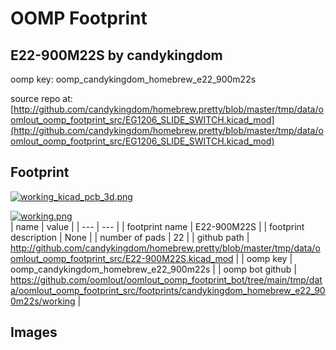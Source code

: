 # OOMP Footprint  
## E22-900M22S  by candykingdom  
  
oomp key: oomp_candykingdom_homebrew_e22_900m22s  
  
source repo at: [http://github.com/candykingdom/homebrew.pretty/blob/master/tmp/data/oomlout_oomp_footprint_src/‎EG1206‎_SLIDE_SWITCH.kicad_mod](http://github.com/candykingdom/homebrew.pretty/blob/master/tmp/data/oomlout_oomp_footprint_src/‎EG1206‎_SLIDE_SWITCH.kicad_mod)  
## Footprint  
  
[![working_kicad_pcb_3d.png](working_kicad_pcb_3d_600.png)](working_kicad_pcb_3d.png)  
  
[![working.png](working_600.png)](working.png)  
| name | value | 
| --- | --- | 
| footprint name | E22-900M22S | 
| footprint description | None | 
| number of pads | 22 | 
| github path | http://github.com/candykingdom/homebrew.pretty/blob/master/tmp/data/oomlout_oomp_footprint_src/E22-900M22S.kicad_mod | 
| oomp key | oomp_candykingdom_homebrew_e22_900m22s | 
| oomp bot github | https://github.com/oomlout/oomlout_oomp_footprint_bot/tree/main/tmp/data/oomlout_oomp_footprint_src/footprints/candykingdom_homebrew_e22_900m22s/working | 
## Images  
